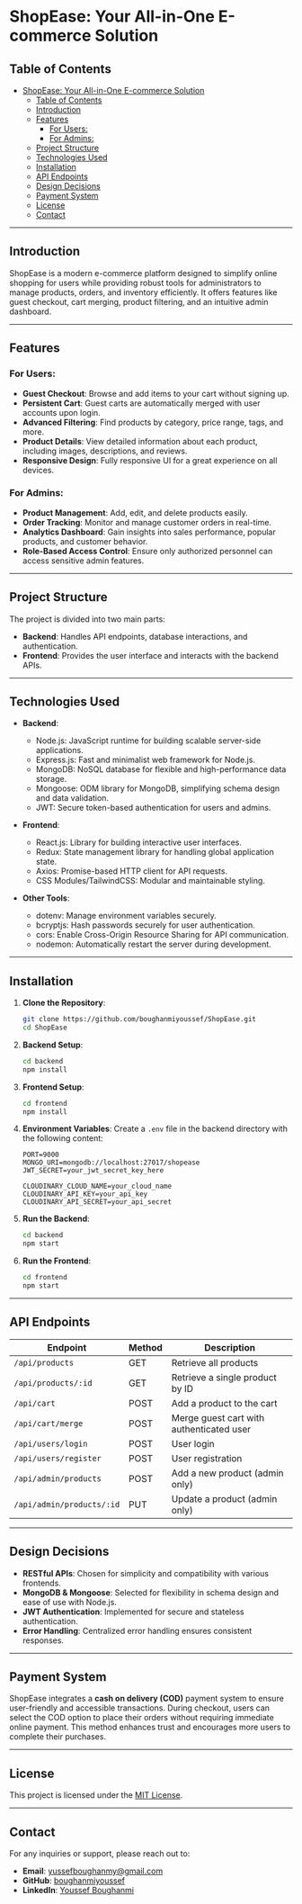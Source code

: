 # ShopEase: Your All-in-One E-commerce Solution

## Table of Contents
- [ShopEase: Your All-in-One E-commerce Solution](#shopease-your-all-in-one-e-commerce-solution)
  - [Table of Contents](#table-of-contents)
  - [Introduction](#introduction)
  - [Features](#features)
    - [For Users:](#for-users)
    - [For Admins:](#for-admins)
  - [Project Structure](#project-structure)
  - [Technologies Used](#technologies-used)
  - [Installation](#installation)
  - [API Endpoints](#api-endpoints)
  - [Design Decisions](#design-decisions)
  - [Payment System](#payment-system)
  - [License](#license)
  - [Contact](#contact)

---

## Introduction

ShopEase is a modern e-commerce platform designed to simplify online shopping for users while providing robust tools for administrators to manage products, orders, and inventory efficiently. It offers features like guest checkout, cart merging, product filtering, and an intuitive admin dashboard.

---

## Features

### For Users:
- **Guest Checkout**: Browse and add items to your cart without signing up.
- **Persistent Cart**: Guest carts are automatically merged with user accounts upon login.
- **Advanced Filtering**: Find products by category, price range, tags, and more.
- **Product Details**: View detailed information about each product, including images, descriptions, and reviews.
- **Responsive Design**: Fully responsive UI for a great experience on all devices.

### For Admins:
- **Product Management**: Add, edit, and delete products easily.
- **Order Tracking**: Monitor and manage customer orders in real-time.
- **Analytics Dashboard**: Gain insights into sales performance, popular products, and customer behavior.
- **Role-Based Access Control**: Ensure only authorized personnel can access sensitive admin features.

---

## Project Structure

The project is divided into two main parts:
- **Backend**: Handles API endpoints, database interactions, and authentication.
- **Frontend**: Provides the user interface and interacts with the backend APIs.

---

## Technologies Used

- **Backend**:
  - Node.js: JavaScript runtime for building scalable server-side applications.
  - Express.js: Fast and minimalist web framework for Node.js.
  - MongoDB: NoSQL database for flexible and high-performance data storage.
  - Mongoose: ODM library for MongoDB, simplifying schema design and data validation.
  - JWT: Secure token-based authentication for users and admins.

- **Frontend**:
  - React.js: Library for building interactive user interfaces.
  - Redux: State management library for handling global application state.
  - Axios: Promise-based HTTP client for API requests.
  - CSS Modules/TailwindCSS: Modular and maintainable styling.

- **Other Tools**:
  - dotenv: Manage environment variables securely.
  - bcryptjs: Hash passwords securely for user authentication.
  - cors: Enable Cross-Origin Resource Sharing for API communication.
  - nodemon: Automatically restart the server during development.

---

## Installation

1. **Clone the Repository**:
   ```bash
   git clone https://github.com/boughanmiyoussef/ShopEase.git
   cd ShopEase
   ```

2. **Backend Setup**:
   ```bash
   cd backend
   npm install
   ```

3. **Frontend Setup**:
   ```bash
   cd frontend
   npm install
   ```

4. **Environment Variables**:
Create a `.env` file in the backend directory with the following content:
   ```env
   PORT=9000
   MONGO_URI=mongodb://localhost:27017/shopease
   JWT_SECRET=your_jwt_secret_key_here
   ```
   ```
   CLOUDINARY_CLOUD_NAME=your_cloud_name
   CLOUDINARY_API_KEY=your_api_key
   CLOUDINARY_API_SECRET=your_api_secret
   ```

5. **Run the Backend**:
   ```bash
   cd backend
   npm start
   ```

6. **Run the Frontend**:
   ```bash
   cd frontend
   npm start
   ```

---

## API Endpoints

| Endpoint              | Method | Description                         |
|---------------------|-------|-------------------------------------|
| `/api/products`      | GET   | Retrieve all products             |
| `/api/products/:id`   | GET   | Retrieve a single product by ID    |
| `/api/cart`          | POST  | Add a product to the cart         |
| `/api/cart/merge`    | POST  | Merge guest cart with authenticated user |
| `/api/users/login`    | POST  | User login                         |
| `/api/users/register` | POST  | User registration                  |
| `/api/admin/products` | POST  | Add a new product (admin only)     |
| `/api/admin/products/:id` | PUT   | Update a product (admin only)     |

---

## Design Decisions

- **RESTful APIs**: Chosen for simplicity and compatibility with various frontends.
- **MongoDB & Mongoose**: Selected for flexibility in schema design and ease of use with Node.js.
- **JWT Authentication**: Implemented for secure and stateless authentication.
- **Error Handling**: Centralized error handling ensures consistent responses.

---

## Payment System

ShopEase integrates a **cash on delivery (COD)** payment system to ensure user-friendly and accessible transactions. During checkout, users can select the COD option to place their orders without requiring immediate online payment. This method enhances trust and encourages more users to complete their purchases.

---

## License

This project is licensed under the [MIT License](https://opensource.org/licenses/MIT).

---

## Contact

For any inquiries or support, please reach out to:
- **Email**: yussefboughanmy@gmail.com
- **GitHub**: [boughanmiyoussef](https://github.com/boughanmiyoussef)
- **LinkedIn**: [Youssef Boughanmi](https://www.linkedin.com/in/youssef-boughanmi)

